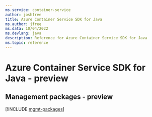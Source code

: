 ```yaml
---
ms.service: container-service
author: joshfree
title: Azure Container Service SDK for Java
ms.author: jfree
ms.data: 10/04/2022
ms.devlang: java
description: Reference for Azure Container Service SDK for Java
ms.topic: reference
---
```

# Azure Container Service SDK for Java - preview

## Management packages - preview
[!INCLUDE [mgmt-packages](container-service-mgmt-index.md)]